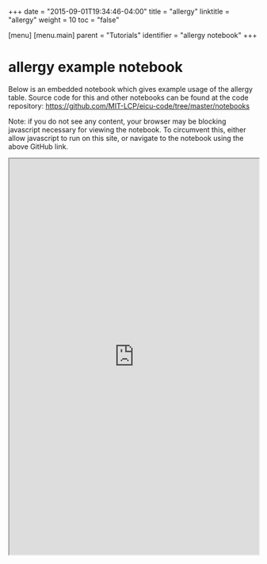 +++
date = "2015-09-01T19:34:46-04:00"
title = "allergy"
linktitle = "allergy"
weight = 10
toc = "false"

[menu]
  [menu.main]
    parent = "Tutorials"
    identifier = "allergy notebook"
+++

# allergy example notebook

Below is an embedded notebook which gives example usage of the allergy table.
Source code for this and other notebooks can be found at the code repository:
https://github.com/MIT-LCP/eicu-code/tree/master/notebooks

Note: if you do not see any content, your browser may be blocking javascript necessary for viewing the notebook. To circumvent this, either allow javascript to run on this site, or navigate to the notebook using the above GitHub link.

<iframe src="http://nbviewer.jupyter.org/github/MIT-LCP/eicu-code/blob/master/notebooks/allergy.ipynb" width="100%" height="800" scrolling="yes"></iframe>
